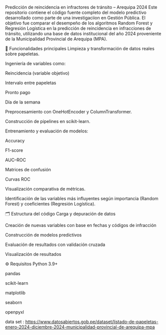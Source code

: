 Predicción de reincidencia en infractores de tránsito – Arequipa 2024
Este repositorio contiene el código fuente completo del modelo predictivo desarrollado como parte de una investigaciion en Gestión Pública. El objetivo fue comparar el desempeño de los algoritmos Random Forest y Regresión Logística en la predicción de reincidencia en infracciones de tránsito, utilizando una base de datos institucional del año 2024 proveniente de la Municipalidad Provincial de Arequipa (MPA).

📌 Funcionalidades principales
Limpieza y transformación de datos reales sobre papeletas.

Ingeniería de variables como:

Reincidencia (variable objetivo)

Intervalo entre papeletas

Pronto pago

Día de la semana

Preprocesamiento con OneHotEncoder y ColumnTransformer.

Construcción de pipelines en scikit-learn.

Entrenamiento y evaluación de modelos:

Accuracy

F1-score

AUC–ROC

Matrices de confusión

Curvas ROC

Visualización comparativa de métricas.

Identificación de las variables más influyentes según importancia (Random Forest) y coeficientes (Regresión Logística).

🗂 Estructura del código
Carga y depuración de datos

Creación de nuevas variables con base en fechas y códigos de infracción

Construcción de modelos predictivos

Evaluación de resultados con validación cruzada

Visualización de resultados

⚙️ Requisitos
Python 3.9+

pandas

scikit-learn

matplotlib

seaborn

openpyxl

data set : https://www.datosabiertos.gob.pe/dataset/listado-de-papeletas-enero-2024-diciembre-2024-municipalidad-provincial-de-arequipa-mpa
